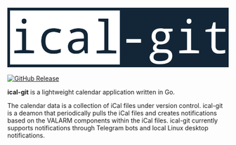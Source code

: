 <p align="center"><img alt="go-srs" src="logo.png"/></p>

[![GitHub Release](https://img.shields.io/badge/built_with-Go-00ADD8.svg?style=flat)]() 

**ical-git** is a lightweight calendar application written in Go. 

The calendar data is a collection of iCal files under version control. ical-git is a deamon that periodically pulls the iCal files and creates notifications based on the VALARM components within the iCal files. ical-git currently supports notifications through Telegram bots and local Linux desktop notifications.


